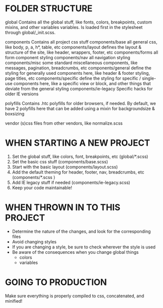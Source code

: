 # FOLDER STRUCTURE

global
Contains all the global stuff, like fonts, colors, breakpoints, custom mixins, and other variables variables. Is loaded first in the stylesheet through global/_init.scss.

components
Contains all project css stuff
  components/base       all general css, like body, p, a, h*, table, etc
  components/layout     defines the layout & structure of the site, like header, wrappers, footer, etc
  components/forms      all form component styling
  components/nav        all navigation styling
  components/misc       some standard miscellaneous components, like messages, pagination, breadcrumbs, etc
  components/general    define the styling for generally used components here, like header & footer styling, page titles, etc
  components/specific   define the styling for specific / single-use components here, like a specific view or block, and other things that deviate from the general styling
  components/ie-legacy  Specific hacks for older IE versions

polyfills
Contains .htc polyfills for older browsers, if needed. By default, we have 2 polyfills here that can be added using a mixin for backgroundsize & boxsizing

vendor
(s)css files from other vendors, like normalize.scss


# WHEN STARTING A NEW PROJECT

1.  Set the global stuff, like colors, font, breakpoints, etc (global/*.scss)
2.  Set the basic css stuff (components/base.scss)
3.  Start with the basic layout (components/layout.scss)
4.  Add the default theming for header, footer, nav, breadcrumbs, etc (components/*.scss )
5.  Add IE legacy stuff if needed (components/ie-legacy.scss)
6.  Keep your code maintainable!


# WHEN THROWN IN TO THIS PROJECT

*   Determine the nature of the changes, and look for the corresponding files
*   Avoid changing styles
*   If you are changing a style, be sure to check wherever the style is used
*   Be aware of the consequences when you change global things
    *   colors
    *   variables


# GOING TO PRODUCTION

Make sure everything is properly compiled to css, concatenated, and minified!
